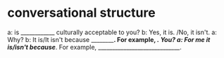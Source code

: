 # conversational structure

a: is ____________ culturally acceptable to you?
b: Yes, it is. /No, it isn't.
a: Why?
b: It is/It isn't because ____________. For example, _______________. You?
a: For me it is/isn't because___________________. For example, _____________________________.
